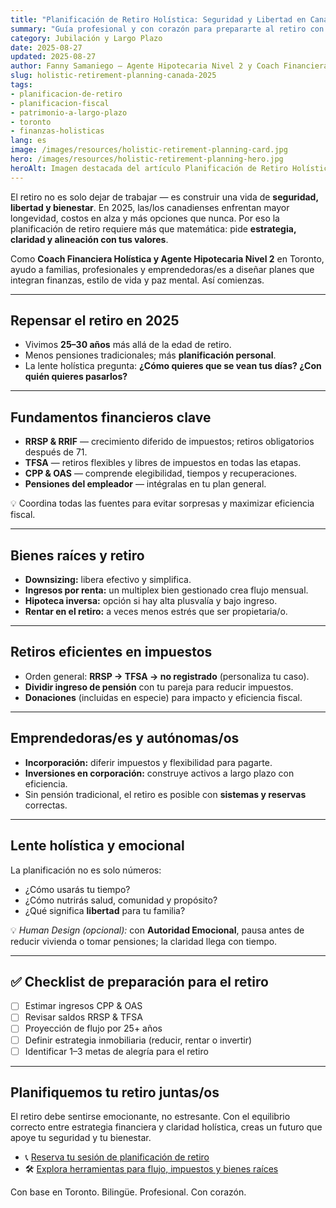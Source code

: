 ```yaml
---
title: "Planificación de Retiro Holística: Seguridad y Libertad en Canadá (2025)"
summary: "Guía profesional y con corazón para prepararte al retiro con confianza — estrategia financiera, bienes raíces, eficiencia fiscal y bienestar."
category: Jubilación y Largo Plazo
date: 2025-08-27
updated: 2025-08-27
author: Fanny Samaniego — Agente Hipotecaria Nivel 2 y Coach Financiera Holística
slug: holistic-retirement-planning-canada-2025
tags:
- planificacion-de-retiro
- planificacion-fiscal
- patrimonio-a-largo-plazo
- toronto
- finanzas-holisticas
lang: es
image: /images/resources/holistic-retirement-planning-card.jpg
hero: /images/resources/holistic-retirement-planning-hero.jpg
heroAlt: Imagen destacada del artículo Planificación de Retiro Holística
---
```

El retiro no es solo dejar de trabajar — es construir una vida de **seguridad, libertad y bienestar**. En 2025, las/los canadienses enfrentan mayor longevidad, costos en alza y más opciones que nunca. Por eso la planificación de retiro requiere más que matemática: pide **estrategia, claridad y alineación con tus valores**.

Como **Coach Financiera Holística y Agente Hipotecaria Nivel 2** en Toronto, ayudo a familias, profesionales y emprendedoras/es a diseñar planes que integran finanzas, estilo de vida y paz mental. Así comienzas.

---

## Repensar el retiro en 2025

- Vivimos **25–30 años** más allá de la edad de retiro.  
- Menos pensiones tradicionales; más **planificación personal**.  
- La lente holística pregunta: **¿Cómo quieres que se vean tus días? ¿Con quién quieres pasarlos?**

---

## Fundamentos financieros clave

- **RRSP & RRIF** — crecimiento diferido de impuestos; retiros obligatorios después de 71.  
- **TFSA** — retiros flexibles y libres de impuestos en todas las etapas.  
- **CPP & OAS** — comprende elegibilidad, tiempos y recuperaciones.  
- **Pensiones del empleador** — intégralas en tu plan general.

💡 Coordina todas las fuentes para evitar sorpresas y maximizar eficiencia fiscal.

---

## Bienes raíces y retiro

- **Downsizing:** libera efectivo y simplifica.  
- **Ingresos por renta:** un multiplex bien gestionado crea flujo mensual.  
- **Hipoteca inversa:** opción si hay alta plusvalía y bajo ingreso.  
- **Rentar en el retiro:** a veces menos estrés que ser propietaria/o.

---

## Retiros eficientes en impuestos

- Orden general: **RRSP → TFSA → no registrado** (personaliza tu caso).  
- **Dividir ingreso de pensión** con tu pareja para reducir impuestos.  
- **Donaciones** (incluidas en especie) para impacto y eficiencia fiscal.

---

## Emprendedoras/es y autónomas/os

- **Incorporación:** diferir impuestos y flexibilidad para pagarte.  
- **Inversiones en corporación:** construye activos a largo plazo con eficiencia.  
- Sin pensión tradicional, el retiro es posible con **sistemas y reservas** correctas.

---

## Lente holística y emocional

La planificación no es solo números:  
- ¿Cómo usarás tu tiempo?  
- ¿Cómo nutrirás salud, comunidad y propósito?  
- ¿Qué significa **libertad** para tu familia?

💡 *Human Design (opcional):* con **Autoridad Emocional**, pausa antes de reducir vivienda o tomar pensiones; la claridad llega con tiempo.

---

## ✅ Checklist de preparación para el retiro

- [ ] Estimar ingresos CPP & OAS  
- [ ] Revisar saldos RRSP & TFSA  
- [ ] Proyección de flujo por 25+ años  
- [ ] Definir estrategia inmobiliaria (reducir, rentar o invertir)  
- [ ] Identificar 1–3 metas de alegría para el retiro

---

## Planifiquemos tu retiro juntas/os

El retiro debe sentirse emocionante, no estresante. Con el equilibrio correcto entre estrategia financiera y claridad holística, creas un futuro que apoye tu seguridad y tu bienestar.

- 📞 [Reserva tu sesión de planificación de retiro](/es/contacto)  
- 🛠 [Explora herramientas para flujo, impuestos y bienes raíces](/es/herramientas)

Con base en Toronto. Bilingüe. Profesional. Con corazón.
